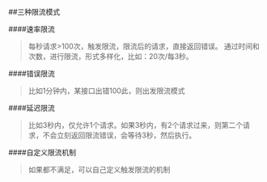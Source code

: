 ##三种限流模式

####速率限流

>每秒请求>100次，触发限流，限流后的请求，直接返回错误。
通过时间和次数，进行限流，形式多样化，比如：20次/每3秒。

####错误限流

>比如1分钟内，某接口出错100此，则出发限流模式

####延迟限流

>比如3秒内，仅允许1个请求。如果3秒内，有2个请求过来，则第二个请求，不会立刻返回限流错误，会等待3秒，然后执行。

####自定义限流机制

>如果都不满足，可以自己定义触发限流的机制


